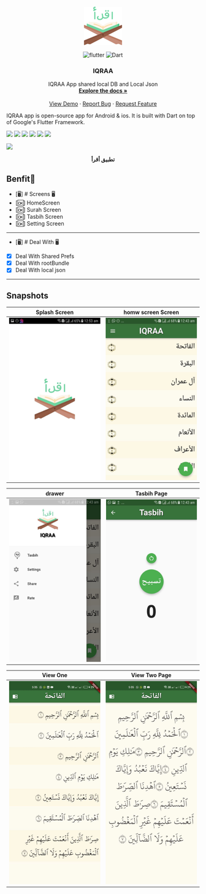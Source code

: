 
<br />
<div align="center">
  <a href="https://github.com/itsherifAhmed">
    <img src="assets/quran.png" alt="Logo" width="100" height="100">
  </a>

![flutter](https://img.shields.io/badge/Flutter-Framework-green?logo=flutter)
![Dart](https://img.shields.io/badge/Dart-Language-blue?logo=dart)

<h3 align="center">IQRAA</h3>

  <p align="center">
    IQRAA App shared local DB and Local Json
    <br />
    <a href="https://github.com/mostafahassan8799/IQRAA_App"><strong>Explore the docs »</strong></a>
    <br />
    <br />
    <a href="https://github.com/itsherifAhmed/quran_kareem">View Demo</a>
    ·
    <a href="https://github.com/itsherifAhmed/quran_kareem">Report Bug</a>
    ·
    <a href="https://github.com/itsherifAhmed/quran_kareem">Request Feature</a>
  </p>
</div>



IQRAA app is open-source  app for Android & ios. It is built with Dart on top of Google's Flutter Framework.

<img height="50" src="https://user-images.githubusercontent.com/25181517/192108895-20dc3343-43e3-4a54-a90e-13a4abbc57b9.png"> <img height="50" src="https://user-images.githubusercontent.com/25181517/117269608-b7dcfb80-ae58-11eb-8e66-6cc8753553f0.png"> <img height="50" src="https://user-images.githubusercontent.com/25181517/121406611-a8246b80-c95e-11eb-9b11-b771486377f6.png"> <img height="50" src="https://user-images.githubusercontent.com/25181517/186884150-05e9ff6d-340e-4802-9533-2c3f02363ee3.png"> <img height="50" src="https://user-images.githubusercontent.com/25181517/186884152-ae609cca-8cf1-4175-8d60-1ce1fa078ca2.png"> <img height="50" src="https://user-images.githubusercontent.com/25181517/186884153-99edc188-e4aa-4c84-91b0-e2df260ebc33.png">




<p><img src="snapshot/big.png" /></p>
<p align="center"><b>تطبيق أقرأ</b></p>





## Benfit👻
- [🖥] # Screens 🖥
- [🆗]  HomeScreen
- [🆗] Surah Screen
- [🆗] Tasbih Screen
- [🆗] Setting Screen
--------------------------------
- [🖥] # Deal With 🖥
- [x] Deal With Shared Prefs
- [x] Deal With rootBundle
- [x] Deal With local json 

------------------------------



## Snapshots


| Splash Screen | homw screen Screen                        |
|------|-------------------------------------------|
|<img src="snapshot/photo_2023-04-13_21-20-35.jpg" width="400">| <img src="snapshot/photo_٢٠٢٣-٠٤-١٣_٠٠-٥١-٣٢%20(3).jpg" width="400"> |


| drawer                                      | Tasbih  Page                                |
|---------------------------------------------|----------------------------------------------|
| <img src="snapshot/photo_٢٠٢٣-٠٤-١٣_٠٠-٥١-٣٢.jpg" width="400"> | <img src="snapshot/photo_٢٠٢٣-٠٤-١٣_٠٠-٥١-٣٢%20(2).jpg" width="400"> |


| View One                                     | View Two  Page                               |
|----------------------------------------------|----------------------------------------------|
| <img src="snapshot/viewone.jpg" width="400"> | <img src="snapshot/viewtwo.jpg" width="400"> |



